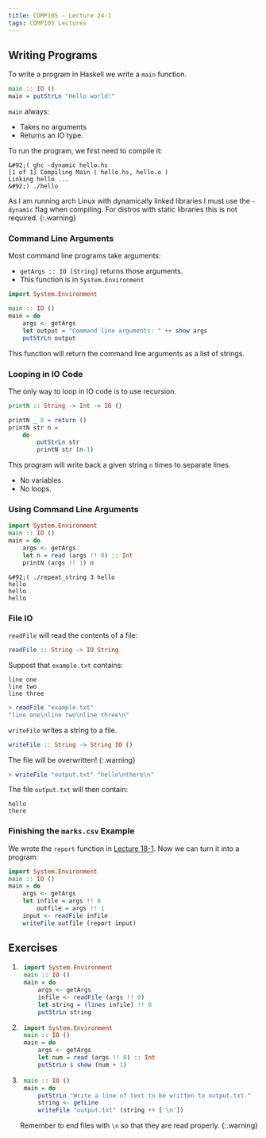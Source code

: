 ```yaml
---
title: COMP105 - Lecture 24-1
tags: COMP105 Lectures
---
```

## Writing Programs
To write a program in Haskell we write a `main` function.

```haskell
main :: IO ()
main = putStrLn "Hello world!"
```

`main` always:

* Takes no arguments
* Returns an IO type.

To run the program, we first need to compile it:

```
&#92;( ghc -dynamic hello.hs 
[1 of 1] Compiling Main ( hello.hs, hello.o )
Linking hello ...
&#92;) ./hello
```

As I am running arch Linux with dynamically linked libraries I must use the `-dynamic` flag when compiling. For distros with static libraries this is not required.
{:.warning}

### Command Line Arguments
Most command line programs take arguments:

* `getArgs :: IO [String]` returns those arguments.
* This function is in `System.Environment`

```haskell
import System.Environment

main :: IO ()
main = do
    args <- getArgs
    let output = "Command line arguments: " ++ show args
    putStrLn output
```

This function will return the command line arguments as a list of strings.

### Looping in IO Code
The only way to loop in IO code is to use recursion.

```haskell
printN :: String -> Int -> IO ()

printN _ 0 = return ()
printN str n =
    do
        putStrLn str
        printN str (n-1)
```

This program will write back a given string `n` times to separate lines.

* No variables.
* No loops.

### Using Command Line Arguments

```haskell
import System.Environment
main :: IO ()
main = do
    args <- getArgs
    let n = read (args !! 0) :: Int
    printN (args !! 1) n
```

```
&#92;( ./repeat_string 3 hello
hello
hello
hello
```

### File IO

`readFile` will read the contents of a file:

```haskell
readFile :: String -> IO String
```

Suppost that `example.txt` contains:

```
line one
line two
line three
```

```haskell
> readFile "example.txt"
"line one\nline two\nline three\n"
```

`writeFile` writes a string to a file.

```haskell
writeFile :: String -> String IO ()
```

The file will be overwritten!
{:.warning}

```haskell
> writeFile "output.txt" "hello\nthere\n"
```

The file `output.txt` will then contain:

```
hello
there
```

### Finishing the `marks.csv` Example
We wrote the `report` function in [Lecture 18-1]({{site.baseurl}}/comp105/lectures/2020/11/19/1). Now we can turn it into a program:

```haskell
import System.Environment
main :: IO ()
main = do
    args <- getArgs
    let infile = args !! 0
        outfile = args !! 1
    input <- readFile infile
    writeFile outfile (report input)
```

## Exercises
1. ```haskell
    import System.Environment
    main :: IO ()
    main = do
        args <- getArgs
        infile <- readFile (args !! 0)
        let string = (lines infile) !! 0
        putStrLn string
    ```
    
1. ```haskell
    import System.Environment
    main :: IO ()
    main = do
        args <- getArgs
        let num = read (args !! 0) :: Int
        putStrLn $ show (num + 1)
    ```

1. ```haskell
    main :: IO ()
    main = do
        putStrLn "Write a line of text to be written to output.txt."
        string <- getLine
        writeFile "output.txt" (string ++ ['\n'])
    ```
    
    Remember to end files with `\n` so that they are read properly.
    {:.warning}
